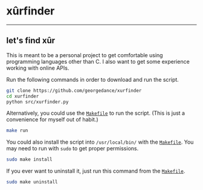 # xûrfinder
---
## let's find xûr

This is meant to be a personal project to get comfortable using programming languages other than C. I also want to get some experience working with online APIs. 

Run the following commands in order to download and run the script.
```sh
git clone https://github.com/georgedance/xurfinder
cd xurfinder
python src/xurfinder.py
```

Alternatively, you could use the [`Makefile`](/Makefile) to run the script. (This is just a convenience for myself out of habit.)
```sh
make run
```

You could also install the script into `/usr/local/bin/` with the [`Makefile`](/Makefile). You may need to run with `sudo` to get proper permissions.
```sh
sudo make install
```

If you ever want to uninstall it, just run this command from the [`Makefile`](/Makefile).
```sh
sudo make uninstall
```

